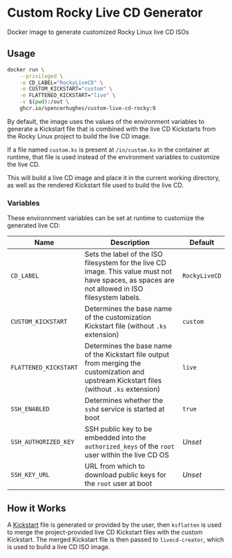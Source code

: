 # Custom Rocky Live CD Generator

Docker image to generate customized Rocky Linux live CD ISOs

## Usage

```bash
docker run \
    --privileged \
    -e CD_LABEL="RockyLiveCD" \
    -e CUSTOM_KICKSTART="custom" \
    -e FLATTENED_KICKSTART="live" \
    -v $(pwd):/out \
    ghcr.io/spencerhughes/custom-live-cd-rocky:9
```

By default, the image uses the values of the environment variables to generate
a Kickstart file that is combined with the live CD Kickstarts from the Rocky
Linux project to build the live CD image.

If a file named `custom.ks` is present at `/in/custom.ks` in the container at
runtime, that file is used instead of the environment variables to customize
the live CD.

This will build a live CD image and place it in the current working directory,
as well as the rendered Kickstart file used to build the live CD.

### Variables

These environnment variables can be set at runtime to customize the generated
live CD:

| Name | Description | Default |
| ---- | ----------- | ------- |
| `CD_LABEL` | Sets the label of the ISO filesystem for the live CD image. This value must not have spaces, as spaces are not allowed in ISO filesystem labels. | `RockyLiveCD` |
| `CUSTOM_KICKSTART` | Determines the base name of the customization Kickstart file (without `.ks` extension) | `custom` |
| `FLATTENED_KICKSTART` | Determines the base name of the Kickstart file output from merging the customization and upstream Kickstart files (without `.ks` extension) | `live` |
| `SSH_ENABLED` | Determines whether the `sshd` service is started at boot | `true` |
| `SSH_AUTHORIZED_KEY` | SSH public key to be embedded into the `authorized_keys` of the `root` user within the live CD OS | *Unset* |
| `SSH_KEY_URL` | URL from which to download public keys for the `root` user at boot | *Unset* |

## How it Works

A [Kickstart](https://docs.fedoraproject.org/en-US/fedora/f36/install-guide/appendixes/Kickstart_Syntax_Reference/)
file is generated or provided by the user, then `ksflatten` is used to merge
the project-provided live CD Kickstart files with the custom Kickstart. The
merged Kickstart file is then passed to `livecd-creator`, which is used to
build a live CD ISO image.
